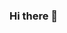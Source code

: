 ### Hi there 👋

<!--
**Nourshosharah/Nourshosharah** 

- ✨ Self-motivated and quick learner Computer Engineer 
- 🔭 I’m interested in Data Science, Machine Learning, Deep Learning, and Natural Language processing.
- 🌱 I’m currently learning more and more 
- 📫 How to reach me: https://www.linkedin.com/in/nour--chocharah/ and Nourshosharah@gmail.com
-->
